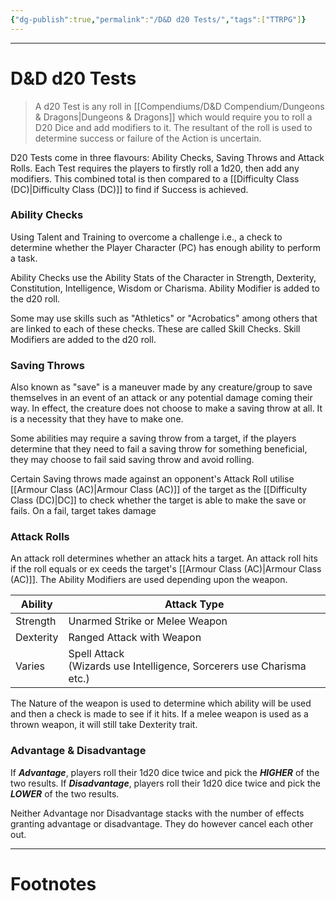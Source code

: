 ```yaml
---
{"dg-publish":true,"permalink":"/D&D d20 Tests/","tags":["TTRPG"]}
---
```



---
# D&D d20 Tests
> A d20 Test is any roll in [[Compendiums/D&D Compendium/Dungeons & Dragons\|Dungeons & Dragons]] which would require you to roll a D20 Dice and add modifiers to it. The resultant of the roll is used to determine success or failure of the Action is uncertain.

D20 Tests come in three flavours: Ability Checks, Saving Throws and Attack Rolls.
Each Test requires the players to firstly roll a 1d20, then add any modifiers.
This combined total is then compared to a [[Difficulty Class (DC)\|Difficulty Class (DC)]] to find if Success is achieved.

### Ability Checks
Using Talent and Training to overcome a challenge i.e., a check to determine whether the Player Character (PC) has enough ability to perform a task.

Ability Checks use the Ability Stats of the Character in Strength, Dexterity, Constitution, Intelligence, Wisdom or Charisma. Ability Modifier is added to the d20 roll.

Some may use skills such as "Athletics" or "Acrobatics" among others that are linked to each of these checks. These are called Skill Checks. Skill Modifiers are added to the d20 roll.

### Saving Throws
Also known as "save" is a maneuver made by any creature/group to save themselves in an event of an attack or any potential damage coming their way. In effect, the creature does not choose to make a saving throw at all. It is a necessity that they have to make one. 

Some abilities may require a saving throw from a target, if the players determine that they need to fail a saving throw for something beneficial, they may choose to fail said saving throw and avoid rolling.

Certain Saving throws made against an opponent's Attack Roll utilise [[Armour Class (AC)\|Armour Class (AC)]] of the target as the [[Difficulty Class (DC)\|DC]] to check whether the target is able to make the save or fails. On a fail, target takes damage

### Attack Rolls
An attack roll determines whether an attack hits a target. An attack roll hits if the roll equals or ex ceeds the target's [[Armour Class (AC)\|Armour Class (AC)]]. The Ability Modifiers are used depending upon the weapon.

| Ability   | Attack Type                                                              |
| --------- | ------------------------------------------------------------------------ |
| Strength  | Unarmed Strike or Melee Weapon                                           |
| Dexterity | Ranged Attack with Weapon                                                |
| Varies    | Spell Attack <br>(Wizards use Intelligence, Sorcerers use Charisma etc.) |

The Nature of the weapon is used to determine which ability will be used and then a check is made to see if it hits. If a melee weapon is used as a thrown weapon, it will still take Dexterity trait.

### Advantage & Disadvantage
If ***Advantage***, players roll their 1d20 dice twice and pick the ***HIGHER*** of the two results.
If ***Disadvantage***, players roll their 1d20 dice twice and pick the ***LOWER*** of the two results.

Neither Advantage nor Disadvantage stacks with the number of effects granting advantage or disadvantage. They do however cancel each other out.

---
# Footnotes